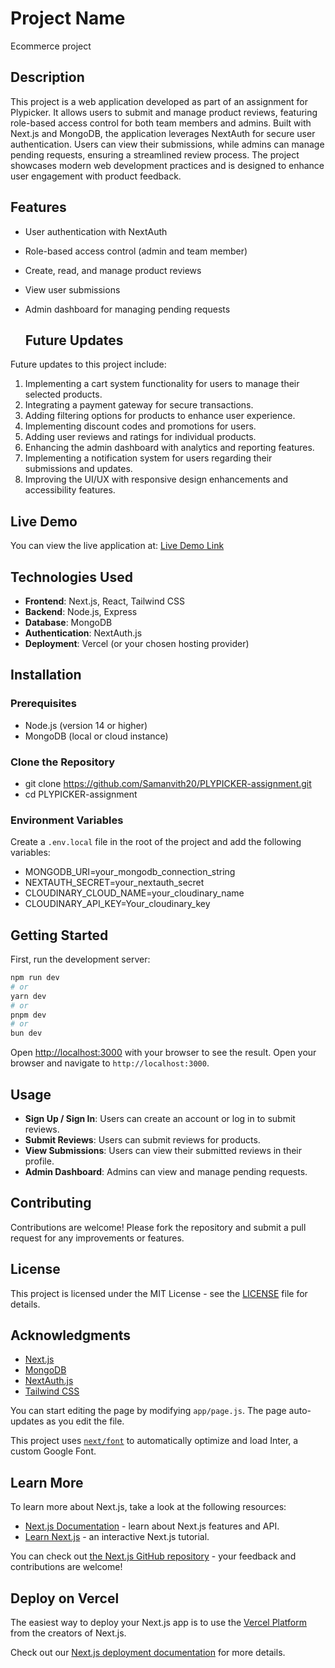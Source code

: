 # Project Name
 Ecommerce project
## Description
This project is a web application developed as part of an assignment for Plypicker. It allows users to submit and manage product reviews, featuring role-based access control for both team members and admins. Built with Next.js and MongoDB, the application leverages NextAuth for secure user authentication. Users can view their submissions, while admins can manage pending requests, ensuring a streamlined review process. The project showcases modern web development practices and is designed to enhance user engagement with product feedback.

## Features
- User authentication with NextAuth
- Role-based access control (admin and team member)
- Create, read, and manage product reviews
- View user submissions
- Admin dashboard for managing pending requests
  
  ## Future Updates
Future updates to this project include:
1. Implementing a cart system functionality for users to manage their selected products.
2. Integrating a payment gateway for secure transactions.
3. Adding filtering options for products to enhance user experience.
4. Implementing discount codes and promotions for users.
5. Adding user reviews and ratings for individual products.
6. Enhancing the admin dashboard with analytics and reporting features.
7. Implementing a notification system for users regarding their submissions and updates.
8. Improving the UI/UX with responsive design enhancements and accessibility features.

## Live Demo
You can view the live application at: [Live Demo Link](https://plypicker-assignment-black.vercel.app/)

## Technologies Used
- **Frontend**: Next.js, React, Tailwind CSS
- **Backend**: Node.js, Express
- **Database**: MongoDB
- **Authentication**: NextAuth.js
- **Deployment**: Vercel (or your chosen hosting provider)

## Installation

### Prerequisites
- Node.js (version 14 or higher)
- MongoDB (local or cloud instance)

### Clone the Repository
  - git clone https://github.com/Samanvith20/PLYPICKER-assignment.git
   - cd PLYPICKER-assignment

### Environment Variables
Create a `.env.local` file in the root of the project and add the following variables:
- MONGODB_URI=your_mongodb_connection_string
- NEXTAUTH_SECRET=your_nextauth_secret
- CLOUDINARY_CLOUD_NAME=your_cloudinary_name
- CLOUDINARY_API_KEY=Your_cloudinary_key


## Getting Started

First, run the development server:

```bash
npm run dev
# or
yarn dev
# or
pnpm dev
# or
bun dev
```

Open [http://localhost:3000](http://localhost:3000) with your browser to see the result.
Open your browser and navigate to `http://localhost:3000`.

## Usage
- **Sign Up / Sign In**: Users can create an account or log in to submit reviews.
- **Submit Reviews**: Users can submit reviews for products.
- **View Submissions**: Users can view their submitted reviews in their profile.
- **Admin Dashboard**: Admins can view and manage pending requests.

## Contributing
Contributions are welcome! Please fork the repository and submit a pull request for any improvements or features.

## License
This project is licensed under the MIT License - see the [LICENSE](LICENSE) file for details.

## Acknowledgments
- [Next.js](https://nextjs.org/)
- [MongoDB](https://www.mongodb.com/)
- [NextAuth.js](https://next-auth.js.org/)
- [Tailwind CSS](https://tailwindcss.com/)

You can start editing the page by modifying `app/page.js`. The page auto-updates as you edit the file.

This project uses [`next/font`](https://nextjs.org/docs/basic-features/font-optimization) to automatically optimize and load Inter, a custom Google Font.

## Learn More

To learn more about Next.js, take a look at the following resources:

- [Next.js Documentation](https://nextjs.org/docs) - learn about Next.js features and API.
- [Learn Next.js](https://nextjs.org/learn) - an interactive Next.js tutorial.

You can check out [the Next.js GitHub repository](https://github.com/vercel/next.js/) - your feedback and contributions are welcome!

## Deploy on Vercel

The easiest way to deploy your Next.js app is to use the [Vercel Platform](https://vercel.com/new?utm_medium=default-template&filter=next.js&utm_source=create-next-app&utm_campaign=create-next-app-readme) from the creators of Next.js.

Check out our [Next.js deployment documentation](https://nextjs.org/docs/deployment) for more details.
